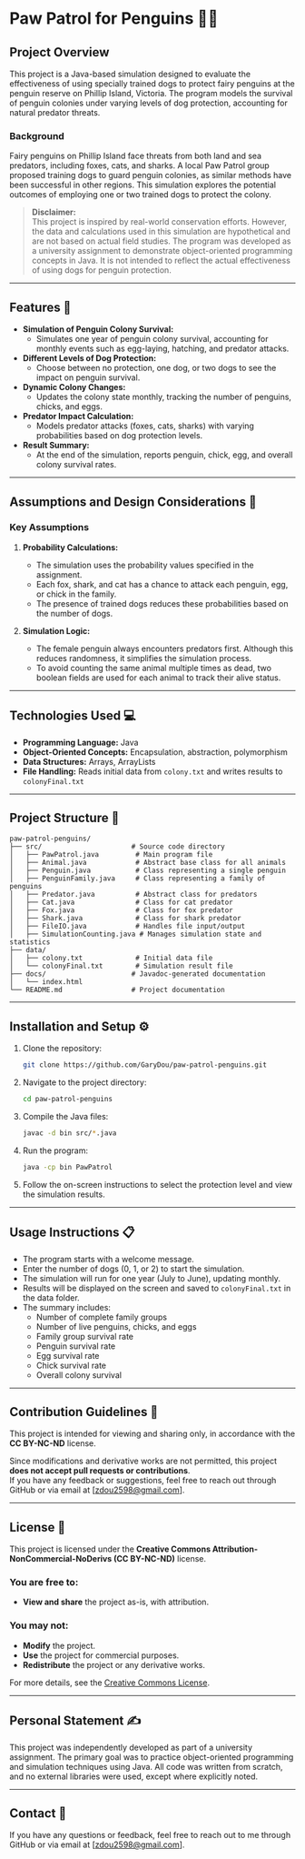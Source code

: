 # Paw Patrol for Penguins 🐧🐾

## Project Overview
This project is a Java-based simulation designed to evaluate the effectiveness of using specially trained dogs to protect fairy penguins at the penguin reserve on Phillip Island, Victoria. The program models the survival of penguin colonies under varying levels of dog protection, accounting for natural predator threats.

### Background
Fairy penguins on Phillip Island face threats from both land and sea predators, including foxes, cats, and sharks. A local Paw Patrol group proposed training dogs to guard penguin colonies, as similar methods have been successful in other regions. This simulation explores the potential outcomes of employing one or two trained dogs to protect the colony.

> **Disclaimer:**  
> This project is inspired by real-world conservation efforts. However, the data and calculations used in this simulation are hypothetical and are not based on actual field studies. The program was developed as a university assignment to demonstrate object-oriented programming concepts in Java. It is not intended to reflect the actual effectiveness of using dogs for penguin protection.

---

## Features 🚀
- **Simulation of Penguin Colony Survival:**  
  - Simulates one year of penguin colony survival, accounting for monthly events such as egg-laying, hatching, and predator attacks.  
- **Different Levels of Dog Protection:**  
  - Choose between no protection, one dog, or two dogs to see the impact on penguin survival.  
- **Dynamic Colony Changes:**  
  - Updates the colony state monthly, tracking the number of penguins, chicks, and eggs.  
- **Predator Impact Calculation:**  
  - Models predator attacks (foxes, cats, sharks) with varying probabilities based on dog protection levels.  
- **Result Summary:**  
  - At the end of the simulation, reports penguin, chick, egg, and overall colony survival rates.  

---

## Assumptions and Design Considerations 📝

### Key Assumptions
1. **Probability Calculations:**  
   - The simulation uses the probability values specified in the assignment.  
   - Each fox, shark, and cat has a chance to attack each penguin, egg, or chick in the family.  
   - The presence of trained dogs reduces these probabilities based on the number of dogs.  

2. **Simulation Logic:**  
   - The female penguin always encounters predators first. Although this reduces randomness, it simplifies the simulation process.  
   - To avoid counting the same animal multiple times as dead, two boolean fields are used for each animal to track their alive status.  

---

## Technologies Used 💻
- **Programming Language:** Java  
- **Object-Oriented Concepts:** Encapsulation, abstraction, polymorphism  
- **Data Structures:** Arrays, ArrayLists  
- **File Handling:** Reads initial data from `colony.txt` and writes results to `colonyFinal.txt`  

---

## Project Structure 📂
```
paw-patrol-penguins/
├── src/                      # Source code directory
│   ├── PawPatrol.java         # Main program file
│   ├── Animal.java            # Abstract base class for all animals
│   ├── Penguin.java           # Class representing a single penguin
│   ├── PenguinFamily.java     # Class representing a family of penguins
│   ├── Predator.java          # Abstract class for predators
│   ├── Cat.java               # Class for cat predator
│   ├── Fox.java               # Class for fox predator
│   ├── Shark.java             # Class for shark predator
│   ├── FileIO.java            # Handles file input/output
│   ├── SimulationCounting.java # Manages simulation state and statistics
├── data/                     
│   ├── colony.txt             # Initial data file
│   └── colonyFinal.txt        # Simulation result file
├── docs/                     # Javadoc-generated documentation
│   └── index.html
└── README.md                 # Project documentation
```

---

## Installation and Setup ⚙️
1. Clone the repository:  
   ```bash
   git clone https://github.com/GaryDou/paw-patrol-penguins.git
   ```
2. Navigate to the project directory:  
   ```bash
   cd paw-patrol-penguins
   ```
3. Compile the Java files:  
   ```bash
   javac -d bin src/*.java
   ```
4. Run the program:  
   ```bash
   java -cp bin PawPatrol
   ```
5. Follow the on-screen instructions to select the protection level and view the simulation results.

---

## Usage Instructions 📋
- The program starts with a welcome message.  
- Enter the number of dogs (0, 1, or 2) to start the simulation.  
- The simulation will run for one year (July to June), updating monthly.  
- Results will be displayed on the screen and saved to `colonyFinal.txt` in the data folder.  
- The summary includes:  
  - Number of complete family groups  
  - Number of live penguins, chicks, and eggs  
  - Family group survival rate  
  - Penguin survival rate  
  - Egg survival rate  
  - Chick survival rate  
  - Overall colony survival  

---

## Contribution Guidelines 🤝
This project is intended for viewing and sharing only, in accordance with the **CC BY-NC-ND** license.  

Since modifications and derivative works are not permitted, this project **does not accept pull requests or contributions**.  
If you have any feedback or suggestions, feel free to reach out through GitHub or via email at [zdou2598@gmail.com].   

---

## License 📜
This project is licensed under the **Creative Commons Attribution-NonCommercial-NoDerivs (CC BY-NC-ND)** license.  

### You are free to:
- **View and share** the project as-is, with attribution.  

### You may not:
- **Modify** the project.
- **Use** the project for commercial purposes.
- **Redistribute** the project or any derivative works.  

For more details, see the [Creative Commons License](https://creativecommons.org/licenses/by-nc-nd/4.0/).


---

## Personal Statement ✍️
This project was independently developed as part of a university assignment. The primary goal was to practice object-oriented programming and simulation techniques using Java. All code was written from scratch, and no external libraries were used, except where explicitly noted.

---

## Contact 📧
If you have any questions or feedback, feel free to reach out to me through GitHub or via email at [zdou2598@gmail.com].






   
